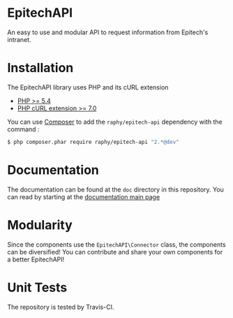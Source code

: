 # EpitechAPI
An easy to use and modular API to request information from Epitech's intranet.

# Installation
The EpitechAPI library uses PHP and its cURL extension
* [PHP >= 5.4](http://www.php.net/)
* [PHP cURL extension >= 7.0](http://php.net/manual/fr/book.curl.php/)

You can use [Composer](https://getcomposer.org/) to add the `raphy/epitech-api` dependency with the command :
``` bash
$ php composer.phar require raphy/epitech-api "2.*@dev"
```

# Documentation
The documentation can be found at the `doc` directory in this repository.
You can read by starting at the [documentation main page](doc/index.md)

# Modularity
Since the components use the `EpitechAPI\Connector` class, the components can be diversified!
You can contribute and share your own components for a better EpitechAPI!

# Unit Tests
The repository is tested by Travis-CI.
